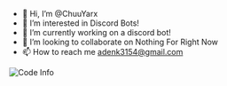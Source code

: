 - 👋 Hi, I’m @ChuuYarx
- 👀 I’m interested in Discord Bots!
- 🌱 I’m currently working on a discord bot!
- 💞️ I’m looking to collaborate on Nothing For Right Now
- 📫 How to reach me adenk3154@gmail.com

![Code Info](https://user-images.githubusercontent.com/85898231/130091745-f18247d4-5322-4f48-b9bc-956364198a3f.png)

<!---
ChuuYarx/ChuuYarx is a ✨ special ✨ repository because its `README.md` (this file) appears on your GitHub profile.
You can click the Preview link to take a look at your changes.
--->
